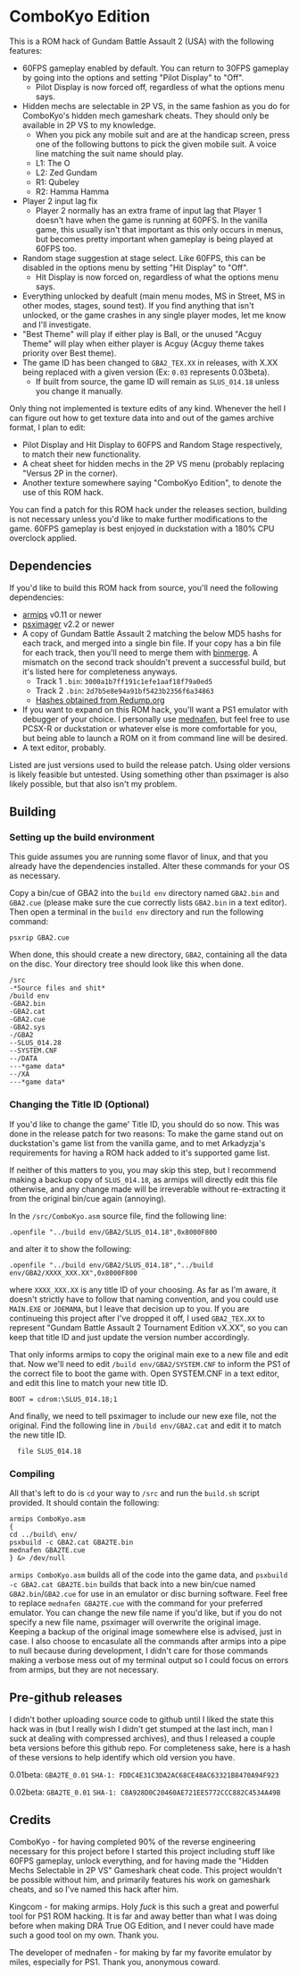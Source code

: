 # ComboKyo Edition
This is a ROM hack of Gundam Battle Assault 2 (USA) with the following features:

- 60FPS gameplay enabled by default. You can return to 30FPS gameplay by going into the options and setting "Pilot Display" to "Off".
  - Pilot Display is now forced off, regardless of what the options menu says.
- Hidden mechs are selectable in 2P VS, in the same fashion as you do for ComboKyo's hidden mech gameshark cheats. They should only be available in 2P VS to my knowledge.
  - When you pick any mobile suit and are at the handicap screen, press one of the following buttons to pick the given mobile suit. A voice line matching the suit name should play.
   - L1: The O
   - L2: Zed Gundam
   - R1: Qubeley
   - R2: Hamma Hamma
- Player 2 input lag fix
  - Player 2 normally has an extra frame of input lag that Player 1 doesn't have when the game is running at 60PFS. In the vanilla game, this usually isn't that important as this only occurs in menus, but becomes pretty important when gameplay is being played at 60FPS too.
- Random stage suggestion at stage select. Like 60FPS, this can be disabled in the options menu by setting "Hit Display" to "Off".
  - Hit Display is now forced on, regardless of what the options menu says.
- Everything unlocked by deafult (main menu modes, MS in Street, MS in other modes, stages, sound test). If you find anything that isn't unlocked, or the game crashes in any single player modes, let me know and I'll investigate.
- "Best Theme" will play if either play is Ball, or the unused "Acguy Theme" will play when either player is Acguy (Acguy theme takes priority over Best theme).
- The game ID has been changed to `GBA2_TEX.XX` in releases, with X.XX being replaced with a given version (Ex: `0.03` represents 0.03beta).
  - If built from source, the game ID will remain as `SLUS_014.18` unless you change it manually.

Only thing not implemented is texture edits of any kind. Whenever the hell I can figure out how to get texture data into and out of the games archive format, I plan to edit:
- Pilot Display and Hit Display to 60FPS and Random Stage respectively, to match their new functionality.
- A cheat sheet for hidden mechs in the 2P VS menu (probably replacing "Versus 2P in the corner).
- Another texture somewhere saying "ComboKyo Edition", to denote the use of this ROM hack.

You can find a patch for this ROM hack under the releases section, building is not necessary unless you'd like to make further modifications to the game. 60FPS gameplay is best enjoyed in duckstation with a 180% CPU overclock applied.

## Dependencies

If you'd like to build this ROM hack from source, you'll need the following dependencies:

- [armips](https://github.com/Kingcom/armips) v0.11 or newer
- [psximager](https://github.com/cebix/psximager) v2.2 or newer
- A copy of Gundam Battle Assault 2 matching the below MD5 hashs for each track, and merged into a single bin file. If your copy has a bin file for each track, then you'll need to merge them with [binmerge](https://github.com/putnam/binmerge). A mismatch on the second track shouldn't prevent a successful build, but it's listed here for completeness anyways.
  - Track 1 `.bin`: `3000a1b7ff191c1efe1aaf18f79a0ed5`
  - Track 2 `.bin`: `2d7b5e8e94a91bf5423b2356f6a34863`
  - [Hashes obtained from Redump.org](http://redump.org/disc/6795/)
- If you want to expand on this ROM hack, you'll want a PS1 emulator with debugger of your choice. I personally use [mednafen](https://mednafen.github.io/), but feel free to use PCSX-R or duckstation or whatever else is more comfortable for you, but being able to launch a ROM on it from command line will be desired.
- A text editor, probably.

Listed are just versions used to build the release patch. Using older versions is likely feasible but untested. Using something other than psximager is also likely possible, but that also isn't my problem.

## Building

### Setting up the build environment

This guide assumes you are running some flavor of linux, and that you already have the dependencies installed. Alter these commands for your OS as necessary.

Copy a bin/cue of GBA2 into the `build env` directory named `GBA2.bin` and `GBA2.cue` (please make sure the cue correctly lists `GBA2.bin` in a text editor). Then open a terminal in the `build env` directory and run the following command:

```
psxrip GBA2.cue
```

When done, this should create a new directory, `GBA2`, containing all the data on the disc. Your directory tree should look like this when done.

```
/src
-*Source files and shit*
/build env
-GBA2.bin
-GBA2.cat
-GBA2.cue
-GBA2.sys
-/GBA2
--SLUS_014.28
--SYSTEM.CNF
--/DATA
---*game data*
--/XA
---*game data*
```

### Changing the Title ID (Optional)

If you'd like to change the game' Title ID, you should do so now. This was done in the release patch for two reasons: To make the game stand out on duckstation's game list from the vanilla game, and to met Arkadyzja's requirements for having a ROM hack added to it's supported game list.

If neither of this matters to you, you may skip this step, but I recommend making a backup copy of `SLUS_014.18`, as armips will directly edit this file otherwise, and any change made will be irreverable without re-extracting it from the original bin/cue again (annoying).

In the `/src/ComboKyo.asm` source file, find the following line:

```
.openfile "../build env/GBA2/SLUS_014.18",0x8000F800
```

and alter it to show the following:

```
.openfile "../build env/GBA2/SLUS_014.18","../build env/GBA2/XXXX_XXX.XX",0x8000F800
```

where `XXXX_XXX.XX` is any title ID of your choosing. As far as I'm aware, it doesn't strictly have to follow that naming convention, and you could use `MAIN.EXE` or `JOEMAMA`, but I leave that decision up to you. If you are continueing this project after I've dropped it off, I used `GBA2_TEX.XX` to represent "Gundam Battle Assault 2 Tournament Edition vX.XX", so you can keep that title ID and just update the version number accordingly.

That only informs armips to copy the original main exe to a new file and edit that. Now we'll need to edit `/build env/GBA2/SYSTEM.CNF` to inform the PS1 of the correct file to boot the game with. Open SYSTEM.CNF in a text editor, and edit this line to match your new title ID.

```
BOOT = cdrom:\SLUS_014.18;1
```

And finally, we need to tell psximager to include our new exe file, not the original. Find the following line in `/build env/GBA2.cat` and edit it to match the new title ID.

```
  file SLUS_014.18
```

### Compiling

All that's left to do is `cd` your way to `/src` and run the `build.sh` script provided. It should contain the following:

```
armips ComboKyo.asm
{
cd ../build\ env/
psxbuild -c GBA2.cat GBA2TE.bin
mednafen GBA2TE.cue
} &> /dev/null
```

`armips ComboKyo.asm` builds all of the code into the game data, and `psxbuild -c GBA2.cat GBA2TE.bin` builds that back into a new bin/cue named `GBA2.bin`/`GBA2.cue` for use in an emulator or disc burning software. Feel free to replace `mednafen GBA2TE.cue` with the command for your preferred emulator. You can change the new file name if you'd like, but if you do not specify a new file name, psximager will overwrite the original image. Keeping a backup of the original image somewhere else is advised, just in case. I also choose to encasulate all the commands after armips into a pipe to null because during development, I didn't care for those commands making a verbose mess out of my terminal output so I could focus on errors from armips, but they are not necessary.

## Pre-github releases

I didn't bother uploading source code to github until I liked the state this hack was in (but I really wish I didn't get stumped at the last inch, man I suck at dealing with compressed archives), and thus I released a couple beta versions before this github repo. For completeness sake, here is a hash of these versions to help identify which old version you have.

0.01beta: `GBA2TE_0.01` `SHA-1: FDDC4E31C3DA2AC68CE48AC63321B8470A94F923`

0.02beta: `GBA2TE_0.01` `SHA-1: C8A928D0C20460AE721EE5772CCC882C4534A49B`

## Credits

ComboKyo - for having completed 90% of the reverse engineering necessary for this project before I started this project including stuff like 60FPS gameplay, unlock everything, and for having made the "Hidden Mechs Selectable in 2P VS" Gameshark cheat code. This project wouldn't be possible without him, and primarily features his work on gameshark cheats, and so I've named this hack after him.

Kingcom - for making armips. Holy *fuck* is this such a great and powerful tool for PS1 ROM hacking. It is far and away better than what I was doing before when making DRA True OG Edition, and I never could have made such a good tool on my own. Thank you.

The developer of mednafen - for making by far my favorite emulator by miles, especially for PS1. Thank you, anonymous coward.
